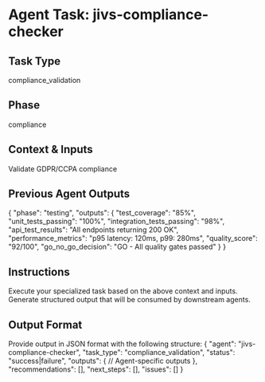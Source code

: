 # Agent Task: jivs-compliance-checker

## Task Type
compliance_validation

## Phase
compliance

## Context & Inputs
Validate GDPR/CCPA compliance

## Previous Agent Outputs
{
  "phase": "testing",
  "outputs": {
    "test_coverage": "85%",
    "unit_tests_passing": "100%",
    "integration_tests_passing": "98%",
    "api_test_results": "All endpoints returning 200 OK",
    "performance_metrics": "p95 latency: 120ms, p99: 280ms",
    "quality_score": "92/100",
    "go_no_go_decision": "GO - All quality gates passed"
  }
}

## Instructions
Execute your specialized task based on the above context and inputs.
Generate structured output that will be consumed by downstream agents.

## Output Format
Provide output in JSON format with the following structure:
{
  "agent": "jivs-compliance-checker",
  "task_type": "compliance_validation",
  "status": "success|failure",
  "outputs": {
    // Agent-specific outputs
  },
  "recommendations": [],
  "next_steps": [],
  "issues": []
}
